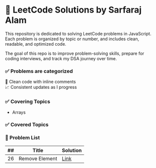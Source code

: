 # 🧠 LeetCode Solutions by Sarfaraj Alam

This repository is dedicated to solving LeetCode problems in JavaScript.  
Each problem is organized by topic or number, and includes clean, readable, and optimized code.  

The goal of this repo is to improve problem-solving skills, prepare for coding interviews, and track my DSA journey over time.

### ✅ Problems are categorized  
📌 Clean code with inline comments  
📈 Consistent updates as I progress

### ✅ Covering Topics 
- Arrays

### ✅ Covered Topics 


### 🔢 Problem List

| ## | Title              | Solution |
|---|--------------------|----------|
| 26 | Remove Element     | [Link](./array/026-removeElement.js) |

